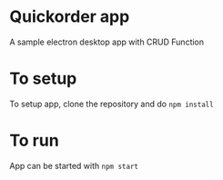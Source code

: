 # Quickorder app
A sample electron desktop app with CRUD Function 

# To setup
To setup app, clone the repository and do `npm install` 

# To run
App can be started with `npm start`